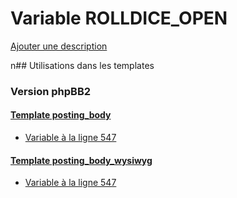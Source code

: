 # Variable ROLLDICE_OPEN
[Ajouter une description](https://fa-tvars.appspot.com/ROLLDICE_OPEN)

n## Utilisations dans les templates

### Version phpBB2

#### [Template posting_body](subsilver/posting_body.md)
* [Variable à la ligne 547](../subsilver/posting_body.tpl#L547)

#### [Template posting_body_wysiwyg](subsilver/posting_body_wysiwyg.md)
* [Variable à la ligne 547](../subsilver/posting_body_wysiwyg.tpl#L547)